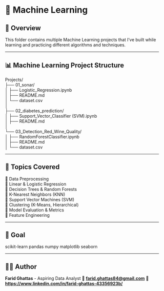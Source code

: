 # 🧠 Machine Learning

## 📘 Overview
This folder contains multiple Machine Learning projects that I’ve built while learning and practicing different algorithms and techniques.

---

## 📊 Machine Learning Project Structure

Projects/    
├── 01_sonar/     
│   ├── Logistic_Regression.ipynb     
│   ├── README.md    
│   └── dataset.csv    
│    
├── 02_diabetes_prediction/    
│   ├── Support_Vector_Classifier (SVM).ipynb    
│   ├── README.md  
│    
└── 03_Detection_Red_Wine_Quality/    
│   ├── RandomForestClassifier.ipynb    
│   ├── README.md    
│   └── dataset.csv  

---

## 🧩 Topics Covered

🔹 Data Preprocessing    
🔹 Linear & Logistic Regression    
🔹 Decision Trees & Random Forests    
🔹 K-Nearest Neighbors (KNN)    
🔹 Support Vector Machines (SVM)    
🔹 Clustering (K-Means, Hierarchical)    
🔹 Model Evaluation & Metrics    
🔹 Feature Engineering    

---

## 🚀 Goal

scikit-learn
pandas
numpy
matplotlib
seaborn

---

## 👨‍💻 Author
**Farid Ghattas** - Aspiring Data Analyst
📧 **farid.ghattas84@gmail.com** 
💼 **https://www.linkedin.com/in/farid-ghattas-43356923b/**

